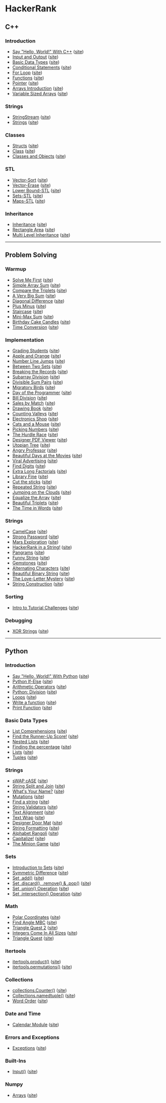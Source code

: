 # HackerRank

## C++
### Introduction
- [Say "Hello, World!" With C++](./C++/cpp-hello-world.cpp) ([site](https://www.hackerrank.com/challenges/cpp-hello-world/))
- [Input and Output](./C++/cpp-input-and-output.cpp) ([site](https://www.hackerrank.com/challenges/cpp-input-and-output/))
- [Basic Data Types](./C++/c-tutorial-basic-data-types.cpp) ([site](https://www.hackerrank.com/challenges/c-tutorial-basic-data-types/))
- [Conditional Statements](./C++/c-tutorial-conditional-if-else.cpp) ([site](https://www.hackerrank.com/challenges/c-tutorial-conditional-if-else/))
- [For Loop](./C++/c-tutorial-for-loop.cpp) ([site](https://www.hackerrank.com/challenges/c-tutorial-for-loop/))
- [Functions](./C++/c-tutorial-functions.cpp) ([site](https://www.hackerrank.com/challenges/c-tutorial-functions/))
- [Pointer](./C++/c-tutorial-pointer.cpp) ([site](https://www.hackerrank.com/challenges/c-tutorial-pointer/))
- [Arrays Introduction](./C++/arrays-introduction.cpp) ([site](https://www.hackerrank.com/challenges/arrays-introduction/))
- [Variable Sized Arrays](./C++/variable-sized-arrays.cpp) ([site](https://www.hackerrank.com/challenges/variable-sized-arrays/))

### Strings
- [StringStream](./C++/c-tutorial-stringstream.cpp) ([site](https://www.hackerrank.com/challenges/c-tutorial-stringstream/))
- [Strings](./C++/c-tutorial-strings.cpp) ([site](https://www.hackerrank.com/challenges/c-tutorial-strings/))

### Classes
- [Structs](./C++/c-tutorial-structs.cpp) ([site](https://www.hackerrank.com/challenges/c-tutorial-structs/))
- [Class](./C++/c-tutorial-class.cpp) ([site](https://www.hackerrank.com/challenges/c-tutorial-class/))
- [Classes and Objects](./C++/classes-objects.cpp) ([site](https://www.hackerrank.com/challenges/classes-objects/))

### STL
- [Vector-Sort](./C++/vector-sort.cpp) ([site](https://www.hackerrank.com/challenges/vector-sort/))
- [Vector-Erase](./C++/vector-erase.cpp) ([site](https://www.hackerrank.com/challenges/vector-erase/))
- [Lower Bound-STL](./C++/cpp-lower-bound.cpp) ([site](https://www.hackerrank.com/challenges/cpp-lower-bound/))
- [Sets-STL](./C++/cpp-sets.cpp) ([site](https://www.hackerrank.com/challenges/cpp-sets/))
- [Maps-STL](./C++/cpp-maps.cpp) ([site](https://www.hackerrank.com/challenges/cpp-maps/))

### Inheritance
- [Inheritance](./C++/inheritance-introduction.cpp) ([site](https://www.hackerrank.com/challenges/inheritance-introduction/))
- [Rectangle Area](./C++/rectangle-area.cpp) ([site](https://www.hackerrank.com/challenges/rectangle-area/))
- [Multi Level Inheritance](./C++/multi-level-inheritance-cpp.cpp) ([site](https://www.hackerrank.com/challenges/multi-level-inheritance-cpp/))

---

## Problem Solving
### Warmup
- [Solve Me First](./Problem%20Solving/Solve%20Me%20First/) ([site](https://www.hackerrank.com/challenges/solve-me-first/))
- [Simple Array Sum](./Problem%20Solving/Simple%20Array%20Sum/) ([site](https://www.hackerrank.com/challenges/simple-array-sum/))
- [Compare the Triplets](./Problem%20Solving/Compare%20the%20Triplets/) ([site](https://www.hackerrank.com/challenges/compare-the-triplets/))
- [A Very Big Sum](./Problem%20Solving/A%20Very%20Big%20Sum/) ([site](https://www.hackerrank.com/challenges/a-very-big-sum/))
- [Diagonal Difference](./Problem%20Solving/Diagonal%20Difference/) ([site](https://www.hackerrank.com/challenges/diagonal-difference/))
- [Plus Minus](./Problem%20Solving/Plus%20Minus/) ([site](https://www.hackerrank.com/challenges/plus-minus/))
- [Staircase](./Problem%20Solving/Staircase/) ([site](https://www.hackerrank.com/challenges/staircase/))
- [Mini-Max Sum](./Problem%20Solving/Mini-Max%20Sum/) ([site](https://www.hackerrank.com/challenges/mini-max-sum/))
- [Birthday Cake Candles](./Problem%20Solving/Birthday%20Cake%20Candles/) ([site](https://www.hackerrank.com/challenges/birthday-cake-candles/))
- [Time Conversion](./Problem%20Solving/Time%20Conversion/) ([site](https://www.hackerrank.com/challenges/time-conversion/))

### Implementation
- [Grading Students](./Problem%20Solving/Grading%20Students/) ([site](https://www.hackerrank.com/challenges/grading/))
- [Apple and Orange](./Problem%20Solving/Apple%20and%20Orange/) ([site](https://www.hackerrank.com/challenges/apple-and-orange/))
- [Number Line Jumps](./Problem%20Solving/Number%20Line%20Jumps/) ([site](https://www.hackerrank.com/challenges/kangaroo/))
- [Between Two Sets](./Problem%20Solving/Between%20Two%20Sets/) ([site](https://www.hackerrank.com/challenges/between-two-sets/))
- [Breaking the Records](./Problem%20Solving/Breaking%20the%20Records/) ([site](https://www.hackerrank.com/challenges/breaking-best-and-worst-records/))
- [Subarray Division](./Problem%20Solving/Subarray%20Division/) ([site](https://www.hackerrank.com/challenges/the-birthday-bar/))
- [Divisible Sum Pairs](./Problem%20Solving/Divisible%20Sum%20Pairs/) ([site](https://www.hackerrank.com/challenges/divisible-sum-pairs/))
- [Migratory Birds](./Problem%20Solving/Migratory%20Birds/) ([site](https://www.hackerrank.com/challenges/migratory-birds/))
- [Day of the Programmer](./Problem%20Solving/Day%20of%20the%20Programmer/) ([site](https://www.hackerrank.com/challenges/day-of-the-programmer/))
- [Bill Division](./Problem%20Solving/Bill%20Division/) ([site](https://www.hackerrank.com/challenges/bon-appetit/))
- [Sales by Match](./Problem%20Solving/Sales%20by%20Match/) ([site](https://www.hackerrank.com/challenges/sock-merchant/))
- [Drawing Book](./Problem%20Solving/Drawing%20Book/) ([site](https://www.hackerrank.com/challenges/drawing-book/))
- [Counting Valleys](./Problem%20Solving/Counting%20Valleys/) ([site](https://www.hackerrank.com/challenges/counting-valleys/))
- [Electronics Shop](./Problem%20Solving/Electronics%20Shop/) ([site](https://www.hackerrank.com/challenges/electronics-shop/))
- [Cats and a Mouse](./Problem%20Solving/Cats%20and%20a%20Mouse/) ([site](https://www.hackerrank.com/challenges/cats-and-a-mouse/))
- [Picking Numbers](./Problem%20Solving/Picking%20Numbers/) ([site](https://www.hackerrank.com/challenges/picking-numbers/))
- [The Hurdle Race](./Problem%20Solving/The%20Hurdle%20Race/) ([site](https://www.hackerrank.com/challenges/the-hurdle-race))
- [Designer PDF Viewer](./Problem%20Solving/Designer%20PDF%Viewer) ([site](https://www.hackerrank.com/challenges/designer-pdf-viewer))
- [Utopian Tree](./Problem%20Solving/Utopian%20Tree) ([site](https://www.hackerrank.com/challenges/utopian-tree))
- [Angry Professor](./Problem%20Solving/Angry%20Professor) ([site](https://www.hackerrank.com/challenges/angry-professor))
- [Beautiful Days at the Movies](./Problem%20Solving/Beautiful%20Days%20at%20the%20Movies) ([site](https://www.hackerrank.com/challenges/beautiful-days-at-the-movies))
- [Viral Advertising](./Problem%20Solving/Viral%20Advertising) ([site](https://www.hackerrank.com/challenges/strange-advertising))
- [Find Digits](./Problem%20Solving/Find%20Digits) ([site](https://www.hackerrank.com/challenges/find-digits))
- [Extra Long Factorials](./Problem%20Solving/Extra%20Long%20Factorials) ([site](https://www.hackerrank.com/challenges/extra-long-factorials))
- [Library Fine](./Problem%20Solving/Library%20Fine) ([site](https://www.hackerrank.com/challenges/library-fine))
- [Cut the sticks](./Problem%20Solving/Cut%20the%20sticks) ([site](https://www.hackerrank.com/challenges/cut-the-sticks))
- [Repeated String](./Problem%20Solving/Repeated%20String) ([site](https://www.hackerrank.com/challenges/repeated-string))
- [Jumping on the Clouds](./Problem%20Solving/Jumping%20on%20the%20Clouds) ([site](https://www.hackerrank.com/challenges/jumping-on-the-clouds))
- [Equalize the Array](./Problem%20Solving/Equalize%20the%20Array) ([site](https://www.hackerrank.com/challenges/equality-in-a-array))
- [Beautiful Triplets](./Problem%20Solving/Beautiful%20Triplets) ([site](https://www.hackerrank.com/challenges/beautiful-triplets))
- [The Time in Words](./Problem%20Solving/The%20Time%20in%20Words) ([site](https://www.hackerrank.com/challenges/the-time-in-words))

### Strings
- [CamelCase](./Problem%20Solving/CamelCase) ([site](https://www.hackerrank.com/challenges/camelcase/))
- [Strong Password](./Problem%20Solving/Strong%20Password) ([site](https://www.hackerrank.com/challenges/strong-password/))
- [Mars Exploration](./Problem%20Solving/Mars%20Exploration) ([site](https://www.hackerrank.com/challenges/mars-exploration/))
- [HackerRank in a String!](./Problem%20Solving/HackerRank%20in%20a%20String!) ([site](https://www.hackerrank.com/challenges/hackerrank-in-a-string/))
- [Pangrams](./Problem%20Solving/Pangrams) ([site](https://www.hackerrank.com/challenges/pangrams))
- [Funny String](./Problem%20Solving/Funny%20String) ([site](https://www.hackerrank.com/challenges/funny-string/))
- [Gemstones](./Problem%20Solving/Gemstones) ([site](https://www.hackerrank.com/challenges/gem-stones/))
- [Alternating Characters](./Problem%20Solving/Alternating%20Characters) ([site](https://www.hackerrank.com/challenges/alternating-characters/))
- [Beautiful Binary String](./Problem%20Solving/Beautiful%20Binary%20String) ([site](https://www.hackerrank.com/challenges/beautiful-binary-string/))
- [The Love-Letter Mystery](./Problem%20Solving/The%20Love-Letter%20Mystery) ([site](https://www.hackerrank.com/challenges/the-love-letter-mystery/))
- [String Construction](./Problem%20Solving/String%20Construction) ([site](https://www.hackerrank.com/challenges/string-construction/))

### Sorting
- [Intro to Tutorial Challenges](./Problem%20Solving/Intro%20to%20Tutorial%20Challenges) ([site](https://www.hackerrank.com/challenges/tutorial-intro/))

### Debugging
- [XOR Strings](./Problem%20Solving/XOR%20Strings) ([site](https://www.hackerrank.com/challenges/strings-xor/))

---

## Python
### Introduction
- [Say "Hello, World!" With Python](./Python/py-hello-world.py) ([site](https://www.hackerrank.com/challenges/py-hello-world/))
- [Python If-Else](./Python/py-if-else.py) ([site](https://www.hackerrank.com/challenges/py-if-else/))
- [Arithmetic Operators](./Python/python-arithmetic-operators.py) ([site](https://hackerrank.com/challenges/python-arithmetic-operators/))
- [Python: Division](./Python/python-division.py) ([site](https://www.hackerrank.com/challenges/python-division/))
- [Loops](./Python/python-loops.py) ([site](https://www.hackerrank.com/challenges/python-loops/))
- [Write a function](./Python/write-a-function.py) ([site](https://www.hackerrank.com/challenges/write-a-function/))
- [Print Function](./Python/python-print.py) ([site](https://www.hackerrank.com/challenges/python-print/))

### Basic Data Types
- [List Comprehensions](./Python/list-comprehensions.py) ([site](https://www.hackerrank.com/challenges/list-comprehensions/))
- [Find the Runner-Up Score!](./Python/find-second-maximum-number-in-a-list.py) ([site](https://www.hackerrank.com/challenges/find-second-maximum-number-in-a-list/))
- [Nested Lists](./Python/nested-list.py) ([site](https://www.hackerrank.com/challenges/nested-list/))
- [Finding the percentage](./Python/finding-the-percentage.py) ([site](https://www.hackerrank.com/challenges/finding-the-percentage/))
- [Lists](./Python/python-lists.py) ([site](https://www.hackerrank.com/challenges/python-lists/))
- [Tuples](./Python/python-tuples.py) ([site](https://www.hackerrank.com/challenges/python-tuples/))

### Strings
- [sWAP cASE](./Python/swap-case.py) ([site](https://www.hackerrank.com/challenges/swap-case/))
- [String Split and Join](./Python/python-split-string-and-join.py) ([site](https://www.hackerrank.com/challenges/python-split-string-and-join/))
- [What's Your Name?](./Python/whats-your-name.py) ([site](https://www.hackerrank.com/challenges/whats-your-name/))
- [Mutations](./Python/python-mutations.py) ([site](https://www.hackerrank.com/challenges/python-mutations/))
- [Find a string](./Python/find-a-string.py) ([site](https://www.hackerrank.com/challenges/find-a-string/))
- [String Validators](./Python/string-validators.py) ([site](https://www.hackerrank.com/challenges/string-validators/))
- [Text Alignment](./Python/text-alignment.py) ([site](https://www.hackerrank.com/challenges/text-alignment/))
- [Text Wrap](./Python/text-wrap.py) ([site](https://www.hackerrank.com/challenges/text-wrap/))
- [Designer Door Mat](./Python/designer-door-mat.py) ([site](https://www.hackerrank.com/challenges/designer-door-mat/))
- [String Formatting](./Python/python-string-formatting.py) ([site](https://www.hackerrank.com/challenges/python-string-formatting/))
- [Alphabet Rangoli](./Python/alphabet-rangoli.py) ([site](https://www.hackerrank.com/challenges/alphabet-rangoli/))
- [Capitalize!](./Python/capitalize.py) ([site](https://www.hackerrank.com/challenges/capitalize/))
- [The Minion Game](./Python/the-minion-game.py) ([site](https://www.hackerrank.com/challenges/the-minion-game/))

### Sets
- [Introduction to Sets](./Python/py-introduction-to-sets.py) ([site](https://www.hackerrank.com/challenges/py-introduction-to-sets/))
- [Symmetric Difference](./Python/symmetric-difference.py) ([site](https://www.hackerrank.com/challenges/symmetric-difference/))
- [Set .add()](./Python/py-set-add.py) ([site](https://www.hackerrank.com/challenges/py-set-add/))
- [Set .discard(), .remove() & .pop()](./Python/py-set-discard-remove-pop.py) ([site](https://www.hackerrank.com/challenges/py-set-discard-remove-pop/))
- [Set .union() Operation](./Python/py-set-union.py) ([site](https://www.hackerrank.com/challenges/py-set-union/))
- [Set .intersection() Operation](./Python/py-set-intersection-operation.py) ([site](https://www.hackerrank.com/challenges/py-set-intersection-operation/))

### Math
- [Polar Coordinates](./Python/polar-coordinates.py) ([site](https://www.hackerrank.com/challenges/polar-coordinates/))
- [Find Angle MBC](./Python/find-angle.py) ([site](https://www.hackerrank.com/challenges/find-angle/))
- [Triangle Quest 2](./Python/triangle-quest-2.py) ([site](https://www.hackerrank.com/challenges/triangle-quest-2/))
- [Integers Come In All Sizes](./Python/python-integers-come-in-all-sizes.py) ([site](https://www.hackerrank.com/challenges/python-integers-come-in-all-sizes/))
- [Triangle Quest](./Python/python-quest-1.py) ([site](https://www.hackerrank.com/challenges/python-quest-1/))

### Itertools
- [itertools.product()](./Python/itertools-product.py) ([site](https://www.hackerrank.com/challenges/itertools-product/))
- [itertools.permutations()](./Python/itertools-permutations.py) ([site](https://www.hackerrank.com/challenges/itertools-permutations/))

### Collections
- [collections.Counter()](./Python/collections-counter.py) ([site](https://www.hackerrank.com/challenges/collections-counter/))
- [Collections.namedtuple()](./Python/py-collections-namedtuple.py) ([site](https://www.hackerrank.com/challenges/py-collections-namedtuple/))
- [Word Order](./Python/word-order.py) ([site](https://www.hackerrank.com/challenges/word-order/))

### Date and Time
- [Calendar Module](./Python/calendar-module.py) ([site](https://www.hackerrank.com/challenges/calendar-module/))

### Errors and Exceptions
- [Exceptions](./Python/exceptions.py) ([site](https://www.hackerrank.com/challenges/exceptions/))

### Built-Ins
- [Input()](./Python/input.py) ([site](https://www.hackerrank.com/challenges/input/))

### Numpy
- [Arrays](./Python/np-arrays.py) ([site](https://www.hackerrank.com/challenges/np-arrays/))